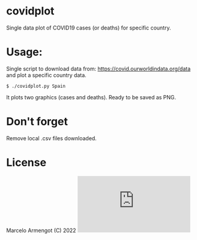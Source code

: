 # covidplot
Single data plot of COVID19 cases (or deaths) for specific country.

# Usage:
Single script to download data from: https://covid.ourworldindata.org/data and plot a specific country data.
```
$ ./covidplot.py Spain
```
It plots two graphics (cases and deaths). Ready to be saved as PNG.

# Don't forget
Remove local .csv files downloaded.

# License
Marcelo Armengot (C) 2022
![GNU/GPL](https://www.gnu.org/licenses/gpl-3.0.html)
